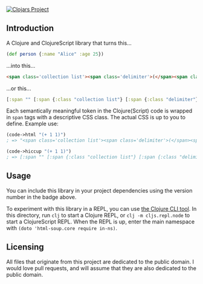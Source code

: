 [![Clojars Project](https://img.shields.io/clojars/v/html-soup.svg)](https://clojars.org/html-soup)

## Introduction

A Clojure and ClojureScript library that turns this...

```clojure
(def person {:name "Alice" :age 25})
```

...into this...

```html
<span class='collection list'><span class='delimiter'>(</span><span class='symbol'>def</span> <span class='symbol'>person</span> <span class='collection map'><span class='delimiter'>{</span><span class='keyword'>:name</span> <span class='string'>&quot;Alice&quot;</span> <span class='keyword'>:age</span> <span class='number'>25</span><span class='delimiter'>}</span></span><span class='delimiter'>)</span></span>
```

...or this...

```clojure
[:span "" [:span {:class "collection list"} [:span {:class "delimiter"} "("] [:span {:class "symbol"} "def"] " " [:span {:class "symbol"} "person"] " " [:span {:class "collection map"} [:span {:class "delimiter"} "{"] [:span {:class "keyword"} ":name"] " " [:span {:class "string"} "\"Alice\""] " " [:span {:class "keyword"} ":age"] " " [:span {:class "number"} "25"] [:span {:class "delimiter"} "}"]] [:span {:class "delimiter"} ")"]]]
```

Each semantically meaningful token in the Clojure(Script) code is wrapped in `span` tags with a descriptive CSS class. The actual CSS is up to you to define. Example use:

```clojure
(code->html "(+ 1 1)")
; => "<span class='collection list'><span class='delimiter'>(</span><span class='symbol'>+</span> <span class='number'>1</span> <span class='number'>1</span><span class='delimiter'>)</span></span>"

(code->hiccup "(+ 1 1)")
; => [:span "" [:span {:class "collection list"} [:span {:class "delimiter"} "("] [:span {:class "symbol"} "+"] " " [:span {:class "number"} "1"] " " [:span {:class "number"} "1"] [:span {:class "delimiter"} ")"]]]
```

## Usage

You can include this library in your project dependencies using the version number in the badge above.

To experiment with this library in a REPL, you can use [the Clojure CLI tool](https://clojure.org/guides/getting_started#_clojure_installer_and_cli_tools). In this directory, run `clj` to start a Clojure REPL, or `clj -m cljs.repl.node` to start a ClojureScript REPL. When the REPL is up, enter the main namespace with `(doto 'html-soup.core require in-ns)`.

## Licensing

All files that originate from this project are dedicated to the public domain. I would love pull requests, and will assume that they are also dedicated to the public domain.
